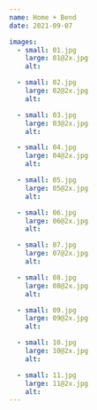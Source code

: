 ```yaml
---
name: Home + Bend
date: 2021-09-07

images:
  - small: 01.jpg
    large: 01@2x.jpg
    alt:

  - small: 02.jpg
    large: 02@2x.jpg
    alt:

  - small: 03.jpg
    large: 03@2x.jpg
    alt:

  - small: 04.jpg
    large: 04@2x.jpg
    alt:

  - small: 05.jpg
    large: 05@2x.jpg
    alt:

  - small: 06.jpg
    large: 06@2x.jpg
    alt:

  - small: 07.jpg
    large: 07@2x.jpg
    alt:

  - small: 08.jpg
    large: 08@2x.jpg
    alt:

  - small: 09.jpg
    large: 09@2x.jpg
    alt:

  - small: 10.jpg
    large: 10@2x.jpg
    alt:

  - small: 11.jpg
    large: 11@2x.jpg
    alt:
---
```

